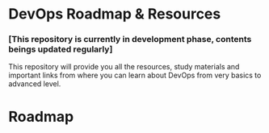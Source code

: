 # DevOps Roadmap & Resources
### [This repository is currently in development phase, contents beings updated regularly]
This repository will provide you all the resources, study materials and important links from where you can learn about DevOps from very basics to advanced level.

# Roadmap

